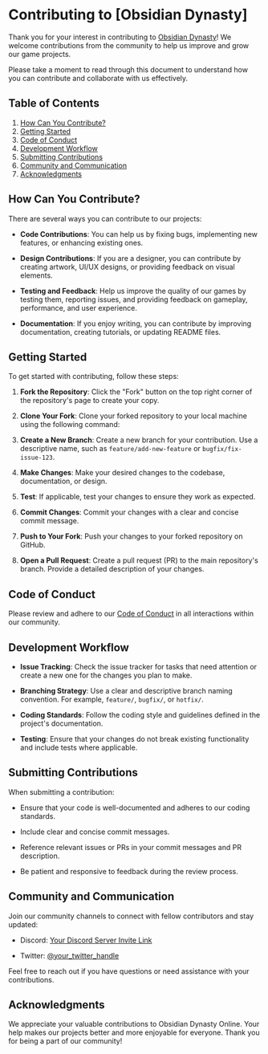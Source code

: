 # Contributing to [Obsidian Dynasty]

Thank you for your interest in contributing to [Obsidian Dynasty](https://github.com/Obsidian-Dynasty-Online)! We welcome contributions from the community to help us improve and grow our game projects.

Please take a moment to read through this document to understand how you can contribute and collaborate with us effectively.

## Table of Contents

1. [How Can You Contribute?](#how-can-you-contribute)
2. [Getting Started](#getting-started)
3. [Code of Conduct](#code-of-conduct)
4. [Development Workflow](#development-workflow)
5. [Submitting Contributions](#submitting-contributions)
6. [Community and Communication](#community-and-communication)
7. [Acknowledgments](#acknowledgments)

## How Can You Contribute?

There are several ways you can contribute to our projects:

- **Code Contributions**: You can help us by fixing bugs, implementing new features, or enhancing existing ones.

- **Design Contributions**: If you are a designer, you can contribute by creating artwork, UI/UX designs, or providing feedback on visual elements.

- **Testing and Feedback**: Help us improve the quality of our games by testing them, reporting issues, and providing feedback on gameplay, performance, and user experience.

- **Documentation**: If you enjoy writing, you can contribute by improving documentation, creating tutorials, or updating README files.

## Getting Started

To get started with contributing, follow these steps:

1. **Fork the Repository**: Click the "Fork" button on the top right corner of the repository's page to create your copy.

2. **Clone Your Fork**: Clone your forked repository to your local machine using the following command:

3. **Create a New Branch**: Create a new branch for your contribution. Use a descriptive name, such as `feature/add-new-feature` or `bugfix/fix-issue-123`.

4. **Make Changes**: Make your desired changes to the codebase, documentation, or design.

5. **Test**: If applicable, test your changes to ensure they work as expected.

6. **Commit Changes**: Commit your changes with a clear and concise commit message.

7. **Push to Your Fork**: Push your changes to your forked repository on GitHub.

8. **Open a Pull Request**: Create a pull request (PR) to the main repository's branch. Provide a detailed description of your changes.

## Code of Conduct

Please review and adhere to our [Code of Conduct](CODE_OF_CONDUCT.md) in all interactions within our community.

## Development Workflow

- **Issue Tracking**: Check the issue tracker for tasks that need attention or create a new one for the changes you plan to make.

- **Branching Strategy**: Use a clear and descriptive branch naming convention. For example, `feature/`, `bugfix/`, or `hotfix/`.

- **Coding Standards**: Follow the coding style and guidelines defined in the project's documentation.

- **Testing**: Ensure that your changes do not break existing functionality and include tests where applicable.

## Submitting Contributions

When submitting a contribution:

- Ensure that your code is well-documented and adheres to our coding standards.

- Include clear and concise commit messages.

- Reference relevant issues or PRs in your commit messages and PR description.

- Be patient and responsive to feedback during the review process.

## Community and Communication

Join our community channels to connect with fellow contributors and stay updated:

- Discord: [Your Discord Server Invite Link](https://discord.gg/your-discord-link)

- Twitter: [@your_twitter_handle](https://twitter.com/your_twitter_handle)

Feel free to reach out if you have questions or need assistance with your contributions.

## Acknowledgments

We appreciate your valuable contributions to Obsidian Dynasty Online. Your help makes our projects better and more enjoyable for everyone. Thank you for being a part of our community!
